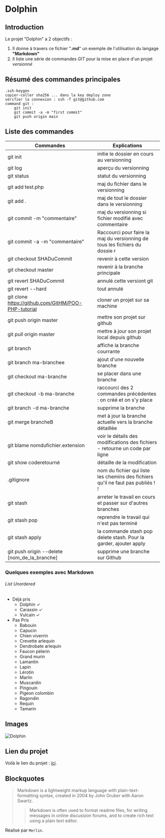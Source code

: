 # Dolphin

## Introduction

Le projet "Dolphin" a 2 objectifs :

1. Il donne à travers ce fichier "**.md**" un exemple de l'utilisation du langage **"Markdown"**
2. Il liste une série de commandes _GIT_ pour la mise en place d'un projet _versionné_

## Résumé des commandes principales

```
.ssh-keygen
copier-coller sha256 ... dans la key deploy zone
vérifier la connexion : ssh -T git@github.com
command git :
    git init
    git commit -a -m "first commit"
    git push origin main
```

## Liste des commandes

| Commandes  | Explications |
| ------------- |-------------|
|   git init   | initie le dossier en cours au versionning |
|   git log    | aperçu du versionning |
|   git status | statut du versionning |
|   git add test.php    |   maj du fichier dans le versionning  |
|   git add .   |   maj de tout le dossier dans le versionning  |
|   git commit -m "commentaire" |   maj du versionning si fichier modifié avec commentaire  |
|   git commit -a -m "commentaire"  |   Raccourci pour faire la maj du versionning de tous les fichiers du dossie   r
|   git checkout SHADuCommit    |   revenir à cette version |
|   git checkout master |   revenir à la branche principale |
|   git revert SHADuCommit  |   annulé cette versiont git   |
|   git revert --hard   |   tout annulé |
|   git clone https://github.com/GitHM/POO-PHP-tutorial |   cloner un projet sur sa machine |
|   git push origin master  |   mettre son projet sur github    |
|   git pull origin master  |   mettre à jour son projet local depuis github    |
|   git branch  |   affiche la branche courrante    |
|   git branch ma-branchee  |   ajout d'une nouvelle branche    |
|   git checkout ma-branche |   se placer dans une branche  |
|   git checkout -b ma-branche  |   raccourci des 2 commandes précédentes : on créé et on s'y place |
|   git branch -d ma-branche    |   supprime la branche |
|   git merge brancheB  |   met à jour la branche actuelle vers la branche détaillée    |
|   git blame nomdufichier.extension    |   voir le détails des modifications des fichiers - retourne un code par ligne |
|   git show coderetourné   |   détaille de la modification |
|   .gitignore  |   nom du fichier qui liste les chemins des fichiers qu'il ne faut pas publiés !   !
|   git stash   |   arreter le travail en cours et passer sur d'autres branches|    |
|   git stash pop   |   reprendre le travail qui n'est pas terminé  |
|   git stash apply |   la commande stash pop delete stash. Pour la garder, ajouter apply   |
|   git push origin --delete [nom_de_la_branche]    |   supprime une branche sur Github |


### Quelques exemples avec Markdown

###### List Unordered
* Déjà pris
    * Dolphin ✓
    * Carassin ✓
    * Vulcain ✓
* Pas Pris
    * Babouin
    * Capucin
    * Chien viverrin
    * Crevette arlequin
    * Dendrobate arlequin
    * Faucon pélerin
    * Grand murin
    * Lamantin
    * Lapin
    * Lérotin
    * Marlin
    * Muscardin
    * Pingouin
    * Pigeon colombin
    * Ragondin
    * Requin
    * Tamarin


## Images
![Dolphin](image/dolpphin.jpg "Ceci est une image de Dauphin.")

## Lien du projet
Voilà le lien du projet : [ici](https://projetsmerlin.github.io/Dolphin/).

## Blockquotes
> Markdown is a lightweight markup language with plain-text-formatting syntax, created in 2004 by John Gruber with Aaron Swartz.
>
>> Markdown is often used to format readme files, for writing messages in online discussion forums, and to create rich text using a plain text editor.


Réalisé par `Merlin`.